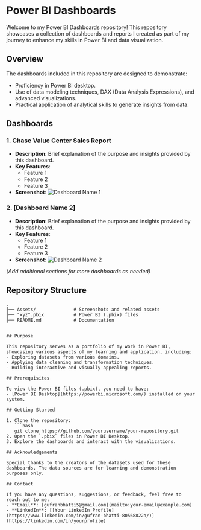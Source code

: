 # Power BI Dashboards

Welcome to my Power BI Dashboards repository! This repository showcases a collection of dashboards and reports I created as part of my journey to enhance my skills in Power BI and data visualization.

## Overview

The dashboards included in this repository are designed to demonstrate:
- Proficiency in Power BI desktop.
- Use of data modeling techniques, DAX (Data Analysis Expressions), and advanced visualizations.
- Practical application of analytical skills to generate insights from data.

## Dashboards

### 1. Chase Value Center Sales Report
- **Description**: Brief explanation of the purpose and insights provided by this dashboard.
- **Key Features**:
  - Feature 1
  - Feature 2
  - Feature 3
- **Screenshot**: ![Dashboard Name 1](path/to/screenshot1.png)

### 2. [Dashboard Name 2]
- **Description**: Brief explanation of the purpose and insights provided by this dashboard.
- **Key Features**:
  - Feature 1
  - Feature 2
  - Feature 3
- **Screenshot**: ![Dashboard Name 2](path/to/screenshot2.png)

*(Add additional sections for more dashboards as needed)*

## Repository Structure

```plaintext
.
├── Assets/              # Screenshots and related assets
├── "xyz".pbix           # Power BI (.pbix) files
├── README.md            # Documentation


## Purpose

This repository serves as a portfolio of my work in Power BI, showcasing various aspects of my learning and application, including:
- Exploring datasets from various domains.
- Applying data cleaning and transformation techniques.
- Building interactive and visually appealing reports.

## Prerequisites

To view the Power BI files (.pbix), you need to have:
- [Power BI Desktop](https://powerbi.microsoft.com/) installed on your system.

## Getting Started

1. Clone the repository:
   ```bash
   git clone https://github.com/yourusername/your-repository.git
2. Open the `.pbix` files in Power BI Desktop.  
3. Explore the dashboards and interact with the visualizations.

## Acknowledgements

Special thanks to the creators of the datasets used for these dashboards. The data sources are for learning and demonstration purposes only.

## Contact

If you have any questions, suggestions, or feedback, feel free to reach out to me:  
- **Email**: [gufranbhatti5@gmail.com](mailto:your-email@example.com)  
- **LinkedIn**: [[Your LinkedIn Profile](https://www.linkedin.com/in/gufran-bhatti-80568822a/)](https://linkedin.com/in/yourprofile)

